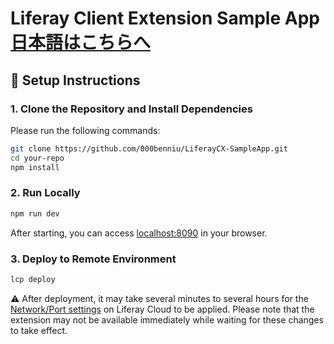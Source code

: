 # Liferay Client Extension Sample App [日本語はこちらへ](./readme_jp.md)

## 🔧 Setup Instructions

### 1. Clone the Repository and Install Dependencies

Please run the following commands:

```bash
git clone https://github.com/000benniu/LiferayCX-SampleApp.git
cd your-repo
npm install
```

### 2. Run Locally
```bash
npm run dev
```
After starting, you can access [localhost:8090](http://localhost:8090/) in your browser.

### 3. Deploy to Remote Environment
```bash
lcp deploy
```
⚠️ After deployment, it may take several minutes to several hours for the [Network/Port settings](https://learn.liferay.com/w/liferay-cloud/configuring-the-cloud-network/load-balancer) on Liferay Cloud to be applied. Please note that the extension may not be available immediately while waiting for these changes to take effect.
